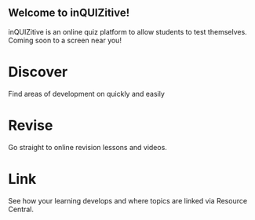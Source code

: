 ## Welcome to inQUIZitive!

inQUIZitive is an online quiz platform to allow students to test themselves. Coming soon to a screen near you!

# Discover
Find areas of development on quickly and easily
# Revise
Go straight to online revision lessons and videos.
# Link
See how your learning develops and where topics are linked via Resource Central.
